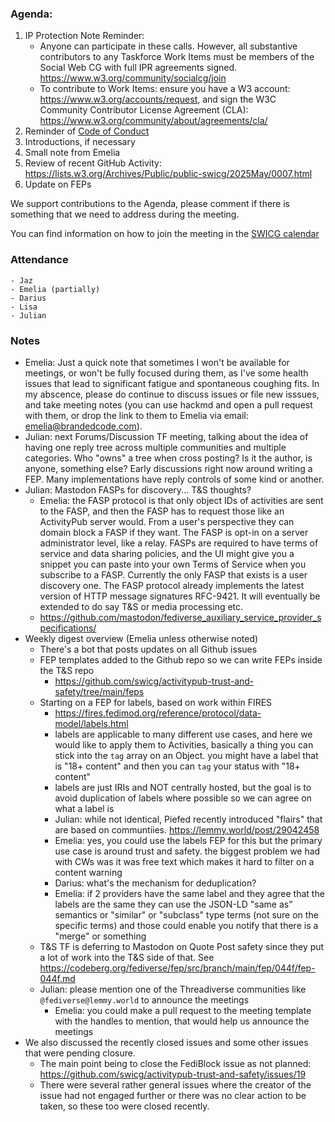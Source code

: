 ### Agenda:

1. IP Protection Note Reminder:
    - Anyone can participate in these calls. However, all substantive contributors to any Taskforce Work Items must be members of the Social Web CG with full IPR agreements signed. https://www.w3.org/community/socialcg/join
    - To contribute to Work Items: ensure you have a W3 account: https://www.w3.org/accounts/request, and sign the W3C Community Contributor License Agreement (CLA): https://www.w3.org/community/about/agreements/cla/
2. Reminder of [Code of Conduct](https://github.com/swicg/activitypub-trust-and-safety/blob/main/CODE_OF_CONDUCT.md)
3. Introductions, if necessary
4. Small note from Emelia
5. Review of recent GitHub Activity: https://lists.w3.org/Archives/Public/public-swicg/2025May/0007.html
6. Update on FEPs

We support contributions to the Agenda, please comment if there is something that we need to address during the meeting.

You can find information on how to join the meeting in the [SWICG calendar](https://www.w3.org/events/meetings/a54ae3c9-89bc-4bb1-b9db-e9494d2100e1/20250121T110000/)

### Attendance
    - Jaz
    - Emelia (partially)
    - Darius
    - Lisa
    - Julian

### Notes

- Emelia: Just a quick note that sometimes I won't be available for meetings, or won't be fully focused during them, as I've some health issues that lead to significant fatigue and spontaneous coughing fits. In my abscence, please do continue to discuss issues or file new isssues, and take meeting notes (you can use hackmd and open a pull request with them, or drop the link to them to Emelia via email: emelia@brandedcode.com).
- Julian: next Forums/Discussion TF meeting, talking about the idea of having one reply tree across multiple communities and multiple categories. Who "owns" a tree when cross posting? Is it the author, is anyone, something else? Early discussions right now around writing a FEP. Many implementations have reply controls of some kind or another. 
- Julian: Mastodon FASPs for discovery... T&S thoughts?
    - Emelia: the FASP protocol is that only object IDs of activities are sent to the FASP, and then the FASP has to request those like an ActivityPub server would. From a user's perspective they can domain block a FASP if they want. The FASP is opt-in on a server administrator level, like a relay. FASPs are required to have terms of service and data sharing policies, and the UI might give you a snippet you can paste into your own Terms of Service when you subscribe to a FASP. Currently the only FASP that exists is a user discovery one. The FASP protocol already implements the latest version of HTTP message signatures RFC-9421. It will eventually be extended to do say T&S or media processing etc.
    - https://github.com/mastodon/fediverse_auxiliary_service_provider_specifications/
- Weekly digest overview (Emelia unless otherwise noted)
    - There's a bot that posts updates on all Github issues
    - FEP templates added to the Github repo so we can write FEPs inside the T&S repo
        - https://github.com/swicg/activitypub-trust-and-safety/tree/main/feps
    - Starting on a FEP for labels, based on work within FIRES
        - https://fires.fedimod.org/reference/protocol/data-model/labels.html
        - labels are applicable to many different use cases, and here we would like to apply them to Activities, basically a thing you can stick into the `tag` array on an Object. you might have a label that is "18+ content" and then you can `tag` your status with "18+ content"
        - labels are just IRIs and NOT centrally hosted, but the goal is to avoid duplication of labels where possible so we can agree on what a label is
        - Julian: while not identical, Piefed recently introduced "flairs" that are based on communtiies. https://lemmy.world/post/29042458
        - Emelia: yes, you could use the labels FEP for this but the primary use case is around trust and safety. the biggest problem we had with CWs was it was free text which makes it hard to filter on a content warning
        - Darius: what's the mechanism for deduplication?
        - Emelia: if 2 providers have the same label and they agree that the labels are the same they can use the JSON-LD "same as" semantics or "similar" or "subclass" type terms (not sure on the specific terms) and those could enable you notify that there is a "merge" or something
    - T&S TF is deferring to Mastodon on Quote Post safety since they put a lot of work into the T&S side of that. See https://codeberg.org/fediverse/fep/src/branch/main/fep/044f/fep-044f.md
    - Julian: please mention one of the Threadiverse communities like `@fediverse@lemmy.world` to announce the meetings
        - Emelia: you could make a pull request to the meeting template with the handles to mention, that would help us announce the meetings
- We also discussed the recently closed issues and some other issues that were pending closure.
    - The main point being to close the FediBlock issue as not planned: https://github.com/swicg/activitypub-trust-and-safety/issues/19
    - There were several rather general issues where the creator of the issue had not engaged further or there was no clear action to be taken, so these too were closed recently.
